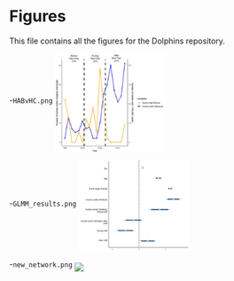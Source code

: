 # Figures

This file contains all the figures for the Dolphins repository.

-`HABvHC.png`
<img src="https://github.com/bankheak/Dolphins/blob/main/figs/HABvHC.png" align="middle" width="200px"/>

-`GLMM_results.png`
<img src="https://github.com/bankheak/Dolphins/blob/main/figs/GLMM_results.png" align="middle" width="200px"/>

-`new_network.png`
 <img src="https://github.com/bankheak/Dolphins/blob/main/figs/new_network.png" align="middle" width="200px"/>
